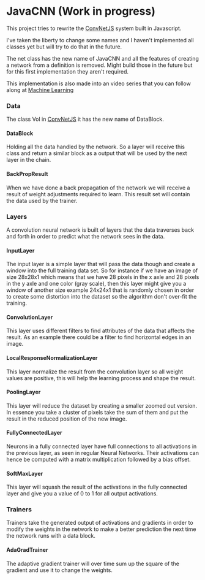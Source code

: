 # JavaCNN (Work in progress)

This project tries to rewrite the [ConvNetJS](https://github.com/karpathy/convnetjs) system built in Javascript.

I've taken the liberty to change some names and I haven't implemented all classes yet but will try to do that in the future.

The net class has the new name of JavaCNN and all the features of creating a network from a definition is removed. Might build those in the future but for this first implementation they aren't required.

This implementation is also made into an video series that you can follow along at [Machine Learning](https://www.youtube.com/playlist?list=PLP2v7zU48xOLt9Hqiu3j3PdBV5cKgqio7)

### Data
The class Vol in [ConvNetJS](https://github.com/karpathy/convnetjs) it has the new name of DataBlock.

#### DataBlock
Holding all the data handled by the network. So a layer will receive this class and return a similar block as a output that will be used by the next layer in the chain.

#### BackPropResult
When we have done a back propagation of the network we will receive a result of weight adjustments required to learn. This result set will contain the data used by the trainer.

### Layers
A convolution neural network is built of layers that the data traverses back and forth in order to predict what the network sees in the data.

#### InputLayer
The input layer is a simple layer that will pass the data though and create a window into the full training data set. So for instance if we have an image of size 28x28x1 which means that we have 28 pixels in the x axle and 28 pixels in the y axle and one color (gray scale), then this layer might give you a window of another size example 24x24x1 that is randomly chosen in order to create some distortion into the dataset so the algorithm don't over-fit the training.

#### ConvolutionLayer
This layer uses different filters to find attributes of the data that affects the result. As an example there could be a filter to find horizontal edges in an image.

#### LocalResponseNormalizationLayer
This layer normalize the result from the convolution layer so all weight values are positive, this will help the learning process and shape the result.

#### PoolingLayer
This layer will reduce the dataset by creating a smaller zoomed out version. In essence you take a cluster of pixels take the sum of them and put the result in the reduced position of the new image.

#### FullyConnectedLayer
Neurons in a fully connected layer have full connections to all activations in the previous layer, as seen in regular Neural Networks. Their activations can hence be computed with a matrix multiplication followed by a bias offset.

#### SoftMaxLayer
This layer will squash the result of the activations in the fully connected layer and give you a value of 0 to 1 for all output activations.

### Trainers
Trainers take the generated output of activations and gradients in order to modify the weights in the network to make a better prediction the next time the network runs with a data block.

#### AdaGradTrainer
The adaptive gradient trainer will over time sum up the square of the gradient and use it to change the weights.
